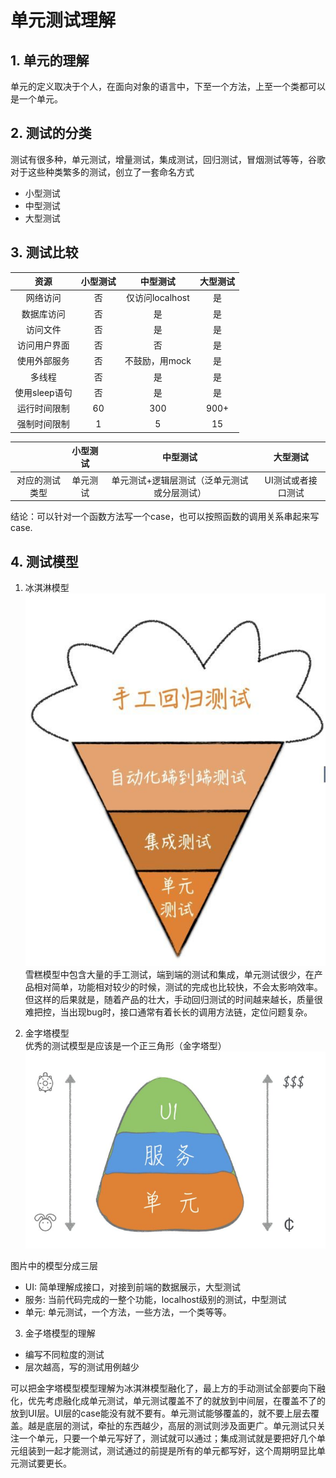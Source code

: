 # 单元测试理解  

## 1. 单元的理解  
单元的定义取决于个人，在面向对象的语言中，下至一个方法，上至一个类都可以是一个单元。  

## 2. 测试的分类  
测试有很多种，单元测试，增量测试，集成测试，回归测试，冒烟测试等等，谷歌对于这些种类繁多的测试，创立了一套命名方式  
- 小型测试  
- 中型测试  
- 大型测试 

## 3. 测试比较

|资源 | 小型测试|中型测试|大型测试|  
|:-----:|:-----:|:-----:|:-----:|
网络访问|否|仅访问localhost|是
数据库访问|否|是|是
访问文件|否|是|是
访问用户界面|否|否|是
使用外部服务|否|不鼓励，用mock|是
多线程|否|是|是
使用sleep语句|否|是|是
运行时间限制|60|300|900+
强制时间限制|1|5|15

|    | 小型测试 | 中型测试 | 大型测试 |
|:---:|:------:|:-----:|:----:|
对应的测试类型| 单元测试| 单元测试+逻辑层测试（泛单元测试或分层测试）|UI测试或者接口测试|

结论：可以针对一个函数方法写一个case，也可以按照函数的调用关系串起来写case.

## 4. 测试模型  
1. 冰淇淋模型  
![雪糕模型](./xuegaomoxing.jpg)  
雪糕模型中包含大量的手工测试，端到端的测试和集成，单元测试很少，在产品相对简单，功能相对较少的时候，测试的完成也比较快，不会太影响效率。但这样的后果就是，随着产品的壮大，手动回归测试的时间越来越长，质量很难把控，当出现bug时，接口通常有着长长的调用方法链，定位问题复杂。  

2. 金字塔模型  
优秀的测试模型是应该是一个正三角形（金字塔型）
![金字塔](./金字塔.jpg)  

图片中的模型分成三层
- UI: 简单理解成接口，对接到前端的数据展示，大型测试
- 服务: 当前代码完成的一整个功能，localhost级别的测试，中型测试
- 单元: 单元测试，一个方法，一些方法，一个类等等。

3. 金子塔模型的理解
- 编写不同粒度的测试
- 层次越高，写的测试用例越少

可以把金字塔模型模型理解为冰淇淋模型融化了，最上方的手动测试全部要向下融化，优先考虑融化成单元测试，单元测试覆盖不了的就放到中间层，在覆盖不了的放到UI层。UI层的case能没有就不要有。单元测试能够覆盖的，就不要上层去覆盖。越是底层的测试，牵扯的东西越少，高层的测试则涉及面更广。单元测试只关注一个单元，只要一个单元写好了，测试就可以通过；集成测试就是要把好几个单元组装到一起才能测试，测试通过的前提是所有的单元都写好，这个周期明显比单元测试要更长。









